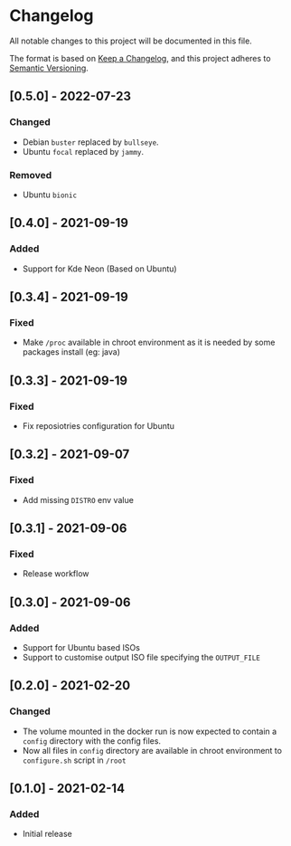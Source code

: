 # Changelog
All notable changes to this project will be documented in this file.

The format is based on [Keep a Changelog](https://keepachangelog.com/en/1.0.0/),
and this project adheres to [Semantic Versioning](https://semver.org/spec/v2.0.0.html).

## [0.5.0] - 2022-07-23

### Changed

- Debian `buster` replaced by `bullseye`.
- Ubuntu `focal` replaced by `jammy`.

### Removed

- Ubuntu `bionic`

## [0.4.0] - 2021-09-19

### Added

- Support for Kde Neon (Based on Ubuntu)
 
## [0.3.4] - 2021-09-19

### Fixed

- Make `/proc` available in chroot environment as it is needed by some packages install (eg: java)
 
## [0.3.3] - 2021-09-19

### Fixed

- Fix reposiotries configuration for Ubuntu
 
## [0.3.2] - 2021-09-07

### Fixed

- Add missing `DISTRO` env value
 
## [0.3.1] - 2021-09-06

### Fixed

- Release workflow

## [0.3.0] - 2021-09-06

### Added

- Support for Ubuntu based ISOs
- Support to customise output ISO file specifying the `OUTPUT_FILE`

## [0.2.0] - 2021-02-20

### Changed

- The volume mounted in the docker run is now expected to contain a `config` directory with the config files.
- Now all files in `config` directory are available in chroot environment to `configure.sh` script in `/root`

## [0.1.0] - 2021-02-14

### Added

- Initial release

